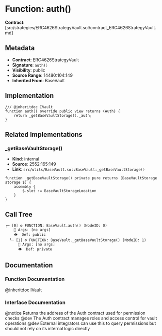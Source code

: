 # Function: auth()

**Contract**: [src/strategies/ERC4626StrategyVault.sol/contract_ERC4626StrategyVault.md]

## Metadata

- **Contract**: ERC4626StrategyVault
- **Signature**: `auth()`
- **Visibility**: public
- **Source Range**: 14480:104:149
- **Inherited From**: BaseVault

## Implementation

```solidity
/// @inheritdoc IVault
function auth() override public view returns (Auth) {
    return _getBaseVaultStorage()._auth;
}
```

## Related Implementations

### _getBaseVaultStorage()

- **Kind**: internal
- **Source**: 2552:165:149
- **Link**: `src/utils/BaseVault.sol:BaseVault:_getBaseVaultStorage()`

```solidity
function _getBaseVaultStorage() private pure returns (BaseVaultStorage storage $) {
    assembly {
        $.slot := BaseVaultStorageLocation
    }
}
```

## Call Tree

```
┌─ [0] ⚙️ FUNCTION: BaseVault.auth() (NodeID: 0)
    💬 Args: [no args]
    👁️  Def: public
  └─ [1] ⚙️ FUNCTION: BaseVault._getBaseVaultStorage() (NodeID: 1)
      💬 Args: [no args]
      👁️  Def: private
```

## Documentation

### Function Documentation

@inheritdoc IVault

### Interface Documentation

@notice Returns the address of the Auth contract used for permission checks
 @dev The Auth contract manages roles and access control for vault operations
 @dev External integrators can use this to query permissions but should not rely on its internal logic directly
